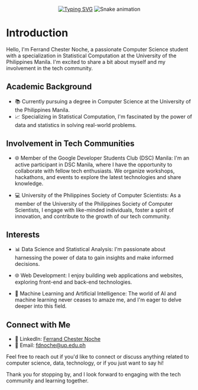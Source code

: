 <div align="center">
  
[![Typing SVG](https://readme-typing-svg.demolab.com?font=Gilroy&weight=700&size=40&pause=1000&color=00ff41&width=600&height=60&lines=Hi,+I'm+Ferr+%F0%9F%8C%9F)](https://git.io/typing-svg)
<img src="https://raw.githubusercontent.com/Ferrand-Chester-Noche/Ferrand-Chester-Noche/output/snake.svg" alt="Snake animation" />

###
</div>  

# Introduction

Hello, I'm Ferrand Chester Noche, a passionate Computer Science student with a specialization in Statistical Computation at the University of the Philippines Manila. I'm excited to share a bit about myself and my involvement in the tech community.

## Academic Background

- 📚 Currently pursuing a degree in Computer Science at the University of the Philippines Manila.
- 📈 Specializing in Statistical Computation, I'm fascinated by the power of data and statistics in solving real-world problems.

## Involvement in Tech Communities

- 🌐 Member of the Google Developer Students Club (DSC) Manila: I'm an active participant in DSC Manila, where I have the opportunity to collaborate with fellow tech enthusiasts. We organize workshops, hackathons, and events to explore the latest technologies and share knowledge.

- 💻 University of the Philippines Society of Computer Scientists: As a member of the University of the Philippines Society of Computer Scientists, I engage with like-minded individuals, foster a spirit of innovation, and contribute to the growth of our tech community.

## Interests

- 📊 Data Science and Statistical Analysis: I'm passionate about harnessing the power of data to gain insights and make informed decisions.

- 🌐 Web Development: I enjoy building web applications and websites, exploring front-end and back-end technologies.

- 🤖 Machine Learning and Artificial Intelligence: The world of AI and machine learning never ceases to amaze me, and I'm eager to delve deeper into this field.

## Connect with Me

- 🔗 LinkedIn: [Ferrand Chester Noche](https://www.linkedin.com/in/ferrandchesternoche/)
- 📧 Email: fdnoche@up.edu.ph

Feel free to reach out if you'd like to connect or discuss anything related to computer science, data, technology, or if you just want to say hi!

Thank you for stopping by, and I look forward to engaging with the tech community and learning together.
